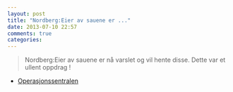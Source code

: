 ```yaml
---
layout: post
title: "Nordberg:Eier av sauene er ..."
date: 2013-07-10 22:57
comments: true
categories: 
---
```


> Nordberg:Eier av sauene er nå varslet og vil hente disse. Dette var et ullent oppdrag !
- [Operasjonssentralen](https://www.twitter.com/oslopolitiops/status/355204130786115585)
